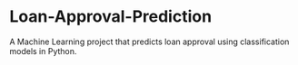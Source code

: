 # Loan-Approval-Prediction
A Machine Learning project that predicts loan approval using classification models in Python.
